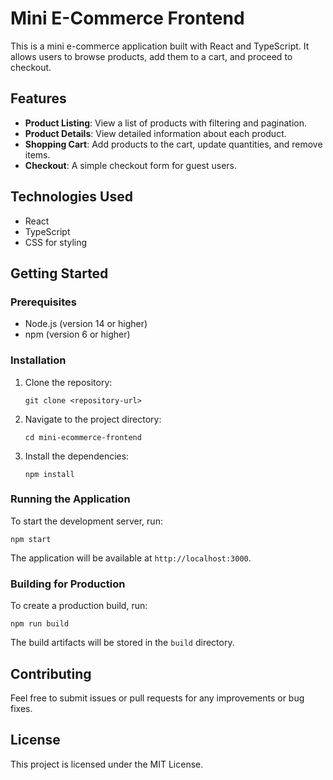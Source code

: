 # Mini E-Commerce Frontend

This is a mini e-commerce application built with React and TypeScript. It allows users to browse products, add them to a cart, and proceed to checkout.

## Features

- **Product Listing**: View a list of products with filtering and pagination.
- **Product Details**: View detailed information about each product.
- **Shopping Cart**: Add products to the cart, update quantities, and remove items.
- **Checkout**: A simple checkout form for guest users.

## Technologies Used

- React
- TypeScript
- CSS for styling

## Getting Started

### Prerequisites

- Node.js (version 14 or higher)
- npm (version 6 or higher)

### Installation

1. Clone the repository:
   ```
   git clone <repository-url>
   ```

2. Navigate to the project directory:
   ```
   cd mini-ecommerce-frontend
   ```

3. Install the dependencies:
   ```
   npm install
   ```

### Running the Application

To start the development server, run:
```
npm start
```
The application will be available at `http://localhost:3000`.

### Building for Production

To create a production build, run:
```
npm run build
```
The build artifacts will be stored in the `build` directory.

## Contributing

Feel free to submit issues or pull requests for any improvements or bug fixes.

## License

This project is licensed under the MIT License.